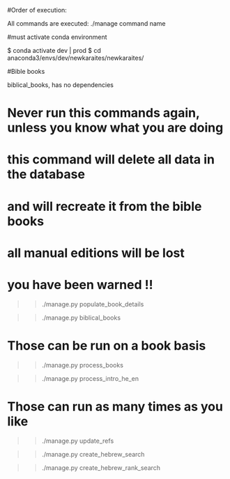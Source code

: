 #Order of execution:

All commands are executed: ./manage command name

#must activate conda environment

$ conda activate dev | prod
$ cd anaconda3/envs/dev/newkaraites/newkaraites/

#Bible books

biblical_books, has no dependencies

# Never run this commands again, unless you know what you are doing
# this command will delete all data in the database
# and will recreate it from the bible books
# all manual editions will be lost
# you have been warned !!

>>./manage.py populate_book_details

>>./manage.py biblical_books

# Those can be run on a book basis
>>./manage.py process_books

>>./manage.py process_intro_he_en
 
# Those can run as many times as you like
>>./manage.py update_refs
 
>>./manage.py create_hebrew_search  

>>./manage.py create_hebrew_rank_search

[//]: # (Update autocomplete)

[//]: # ()
[//]: # (# this can take a while so in the remote server )

[//]: # (>> screen)

[//]: # (>>./manage.py autocomplete | autocomplete1)

[//]: # (# press ctrl A and then ctrl d)

[//]: # (# this will detach the process from the current ssh session)

[//]: # (# you may close the ssh, the process will keep running on remote server.)
